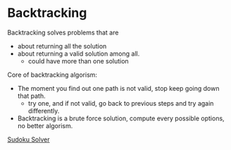 # Backtracking

Backtracking solves problems that are

- about returning all the solution
- about returning a valid solution among all.
  - could have more than one solution

Core of backtracking algorism:

- The moment you find out one path is not valid, stop keep going down that path.
  - try one, and if not valid, go back to previous steps and try again differently.
- Backtracking is a brute force solution, compute every possible options, no better algorism.

[Sudoku Solver](https://leetcode.com/problems/sudoku-solver/)
